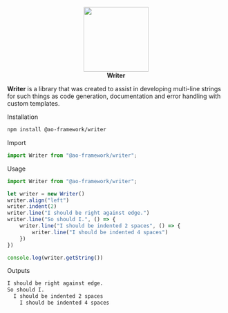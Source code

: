 <p align="center">
<img width="150" src="https://ao-framework.github.io/website/ao.logo.svg"><br>
<b>Writer</b>
</p>

**Writer** is a library that was created to assist in developing multi-line strings for such things as code generation, documentation and error handling with custom templates.

Installation
```bash
npm install @ao-framework/writer
```

Import
```ts
import Writer from "@ao-framework/writer";
```
Usage
```ts
import Writer from "@ao-framework/writer";

let writer = new Writer()
writer.align("left")
writer.indent(2)
writer.line("I should be right against edge.")
writer.line("So should I.", () => {
    writer.line("I should be indented 2 spaces", () => {
        writer.line("I should be indented 4 spaces")
    })
})

console.log(writer.getString())
```

Outputs
```txt
I should be right against edge.
So should I.
  I should be indented 2 spaces
    I should be indented 4 spaces
```
